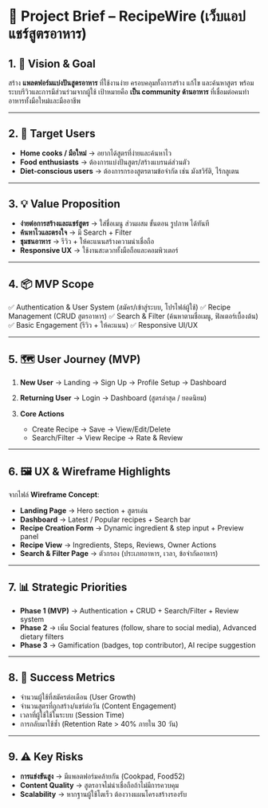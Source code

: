 # 📑 Project Brief – RecipeWire (เว็บแอปแชร์สูตรอาหาร)

## 1. 🎯 Vision & Goal

สร้าง **แพลตฟอร์มแบ่งปันสูตรอาหาร** ที่ใช้งานง่าย ครอบคลุมทั้งการสร้าง แก้ไข และค้นหาสูตร พร้อมระบบรีวิวและการมีส่วนร่วมจากผู้ใช้ เป้าหมายคือ **เป็น community ด้านอาหาร** ที่เชื่อมต่อคนทำอาหารทั้งมือใหม่และมืออาชีพ

---

## 2. 👥 Target Users

* **Home cooks / มือใหม่** → อยากได้สูตรที่ง่ายและค้นหาไว
* **Food enthusiasts** → ต้องการแบ่งปันสูตร/สร้างแบรนด์ส่วนตัว
* **Diet-conscious users** → ต้องการกรองสูตรตามข้อจำกัด เช่น มังสวิรัติ, ไร้กลูเตน

---

## 3. 💡 Value Proposition

* **ง่ายต่อการสร้างและแชร์สูตร** → ใส่ชื่อเมนู ส่วนผสม ขั้นตอน รูปภาพ ได้ทันที
* **ค้นหาไวและตรงใจ** → มี Search + Filter
* **ชุมชนอาหาร** → รีวิว + ให้คะแนนสร้างความน่าเชื่อถือ
* **Responsive UX** → ใช้งานสะดวกทั้งมือถือและคอมพิวเตอร์

---

## 4. 📦 MVP Scope

✅ Authentication & User System (สมัคร/เข้าสู่ระบบ, โปรไฟล์ผู้ใช้)
✅ Recipe Management (CRUD สูตรอาหาร)
✅ Search & Filter (ค้นหาตามชื่อเมนู, ฟิลเตอร์เบื้องต้น)
✅ Basic Engagement (รีวิว + ให้คะแนน)
✅ Responsive UI/UX

---

## 5. 🗺️ User Journey (MVP)

1. **New User** → Landing → Sign Up → Profile Setup → Dashboard
2. **Returning User** → Login → Dashboard (สูตรล่าสุด / ยอดนิยม)
3. **Core Actions**

   * Create Recipe → Save → View/Edit/Delete
   * Search/Filter → View Recipe → Rate & Review

---

## 6. 🖼️ UX & Wireframe Highlights

จากไฟล์ **Wireframe Concept**:

* **Landing Page** → Hero section + สูตรเด่น
* **Dashboard** → Latest / Popular recipes + Search bar
* **Recipe Creation Form** → Dynamic ingredient & step input + Preview panel
* **Recipe View** → Ingredients, Steps, Reviews, Owner Actions
* **Search & Filter Page** → ตัวกรอง (ประเภทอาหาร, เวลา, ข้อจำกัดอาหาร)

---

## 7. 📊 Strategic Priorities

* **Phase 1 (MVP)** → Authentication + CRUD + Search/Filter + Review system
* **Phase 2** → เพิ่ม Social features (follow, share to social media), Advanced dietary filters
* **Phase 3** → Gamification (badges, top contributor), AI recipe suggestion

---

## 8. 🚀 Success Metrics

* จำนวนผู้ใช้ที่สมัครต่อเดือน (User Growth)
* จำนวนสูตรที่ถูกสร้าง/แชร์ต่อวัน (Content Engagement)
* เวลาที่ผู้ใช้ใช้ในระบบ (Session Time)
* การกลับมาใช้ซ้ำ (Retention Rate > 40% ภายใน 30 วัน)

---

## 9. ⚠️ Key Risks

* **การแข่งขันสูง** → มีแพลตฟอร์มคล้ายกัน (Cookpad, Food52)
* **Content Quality** → สูตรอาจไม่น่าเชื่อถือถ้าไม่มีการควบคุม
* **Scalability** → หากฐานผู้ใช้โตเร็ว ต้องวางแผนโครงสร้างรองรับ